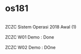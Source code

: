 # os181
<br>ZCZC Sistem Operasi 2018 Awal (1)</br>
<br>ZCZC W01 Demo : Done</br>
<br>ZCZC W02 Demo : DOne</br>
